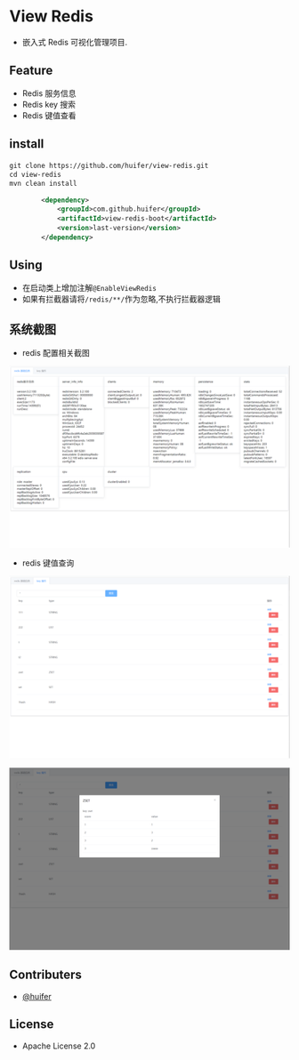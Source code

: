 # View Redis 

- 嵌入式 Redis 可视化管理项目.


## Feature
- Redis 服务信息
- Redis key 搜索
- Redis 键值查看

## install 

```shell script
git clone https://github.com/huifer/view-redis.git
cd view-redis
mvn clean install 
```

```xml
		<dependency>
			<groupId>com.github.huifer</groupId>
			<artifactId>view-redis-boot</artifactId>
			<version>last-version</version>
		</dependency>

```

## Using

- 在启动类上增加注解`@EnableViewRedis`
- 如果有拦截器请将`/redis/**/`作为忽略,不执行拦截器逻辑



## 系统截图
- redis 配置相关截图

![image-20201015163347917](images/image-20201015163347917.png)


- redis 键值查询

![image-20201015163400296](images/image-20201015163400296.png)

![image-20201015163412168](images/image-20201015163412168.png)



## Contributers
- [@huifer](https://github.com/huifer)


## License
- Apache License 2.0
